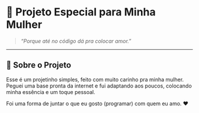 # 💖 Projeto Especial para Minha Mulher

> _“Porque até no código dá pra colocar amor.”_

---

## 📝 Sobre o Projeto

Esse é um projetinho simples, feito com muito carinho pra minha mulher. Peguei uma base pronta da internet e fui adaptando aos poucos, colocando minha essência e um toque pessoal.

Foi uma forma de juntar o que eu gosto (programar) com quem eu amo. ❤️
